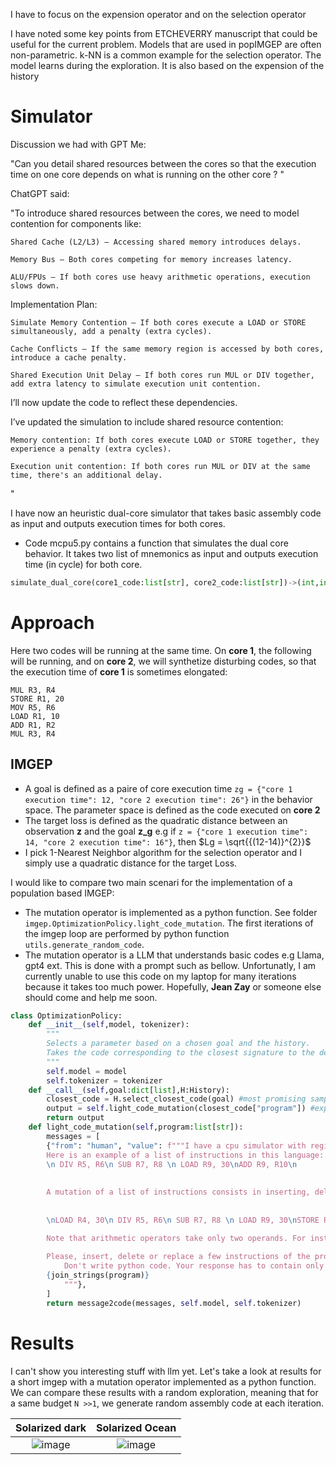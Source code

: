 I have to focus on the expension operator and on the selection operator


I have noted some key points from ETCHEVERRY manuscript that could be useful for the current problem.
Models that are used in popIMGEP are often non-parametric.
k-NN is a common example for the selection operator. The model learns during the exploration. It is also based on the expension of the history


# Simulator

Discussion we had with GPT
Me:

"Can you detail shared resources between the cores so that the execution time on one core depends on what is running on the other core ? "

ChatGPT said:

"To introduce shared resources between the cores, we need to model contention for components like:
```
Shared Cache (L2/L3) – Accessing shared memory introduces delays.

Memory Bus – Both cores competing for memory increases latency.

ALU/FPUs – If both cores use heavy arithmetic operations, execution slows down.
```
Implementation Plan:
```
Simulate Memory Contention – If both cores execute a LOAD or STORE simultaneously, add a penalty (extra cycles).

Cache Conflicts – If the same memory region is accessed by both cores, introduce a cache penalty.

Shared Execution Unit Delay – If both cores run MUL or DIV together, add extra latency to simulate execution unit contention.
```
I’ll now update the code to reflect these dependencies.

I’ve updated the simulation to include shared resource contention:
```
Memory contention: If both cores execute LOAD or STORE together, they experience a penalty (extra cycles).

Execution unit contention: If both cores run MUL or DIV at the same time, there's an additional delay. 
```
" 

I have now an heuristic dual-core simulator that takes basic assembly code as input and outputs execution times for both cores.

* Code mcpu5.py contains a function that simulates the dual core behavior. It takes two list of mnemonics as input and outputs execution time (in cycle) for both core.
```python
simulate_dual_core(core1_code:list[str], core2_code:list[str])->(int,int):
```

# Approach

Here two codes will be running at the same time.
On **core 1**, the following will be running, and on **core 2**, we will synthetize disturbing codes, so that the execution time of **core 1** is sometimes elongated:
```
MUL R3, R4
STORE R1, 20
MOV R5, R6
LOAD R1, 10
ADD R1, R2
MUL R3, R4
```

## IMGEP
* A goal is defined as a paire of core execution time `zg = {"core 1 execution time": 12, "core 2 execution time": 26"}` in the behavior space.
The parameter space is defined as the code executed on **core 2**
* The target loss is defined as the quadratic distance between an observation **z** and the goal **z_g** e.g if `z = {"core 1 execution time": 14, "core 2 execution time": 16"}`, then $Lg = \sqrt{{(12-14)}^{2}}$
* I pick 1-Nearest Neighbor algorithm for the selection operator and I simply use a quadratic distance for the target Loss.

I would like to compare two main scenari for the implementation of a population based IMGEP:
* The mutation operator is implemented as a python function. See folder `imgep.OptimizationPolicy.light_code_mutation`. The first iterations of the imgep loop are performed by python function `utils.generate_random_code`.
* The mutation operator is a LLM that understands basic codes e.g Llama, gpt4 ext. This is done with a prompt such as bellow. Unfortunatly, I am currently unable to use this code on my laptop for many iterations because it takes too much power. Hopefully, **Jean Zay** or someone else should come and help me soon.

```python
class OptimizationPolicy:
    def __init__(self,model, tokenizer):
        """
        Selects a parameter based on a chosen goal and the history.
        Takes the code corresponding to the closest signature to the desired goal signature
        """
        self.model = model
        self.tokenizer = tokenizer
    def __call__(self,goal:dict[list],H:History):
        closest_code = H.select_closest_code(goal) #most promising sample from the history
        output = self.light_code_mutation(closest_code["program"]) #expansion strategie: small random mutation
        return output
    def light_code_mutation(self,program:list[str]):
        messages = [
        {"from": "human", "value": f"""I have a cpu simulator with registers R1 up to R10, and that takes assembly instructions STORE, LOAD, ADD, MUL as input. \n
        Here is an example of a list of instructions in this language:
        \n DIV R5, R6\n SUB R7, R8 \n LOAD R9, 30\nADD R9, R10\n
        
        
        A mutation of a list of instructions consists in inserting, deleting or replacing a few instruction in program. For instance, here is a mutation of the list above. I added a the instruction LOAD in the fist line and I have replaced the last instruction by an instruction STORE.
        
        
        \nLOAD R4, 30\n DIV R5, R6\n SUB R7, R8 \n LOAD R9, 30\nSTORE R1, 20\n

        Note that arithmetic operators take only two operands. For instance: "MUL R3, R2, R1" is not valid and "MUL R2, R1" is valid.
        
        Please, insert, delete or replace a few instructions of the program below.
            Don't write python code. Your response has to contain only the mutated list of assembly instructions inside triple backticks with no more explanations.
        {join_strings(program)}
            """},
        ]
        return message2code(messages, self.model, self.tokenizer)
```


# Results

I can't show you interesting stuff with llm yet. Let's take a look at results for a short imgep with a mutation operator implemented as a python function. We can compare these results with a random exploration, meaning that for a same budget `N >>1`, we generate random assembly code at each iteration.

Solarized dark             |  Solarized Ocean
:-------------------------:|:-------------------------:
![image](/imgep_with_homemade_mutation_operator/history_visual.png)  | ![image](/random_exploration_homemade_mutation_operator/history_visual.png) 

